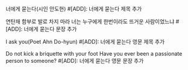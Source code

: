 너에게 묻는다(시인 안도현) #[ADD]: 너에게 묻는다 제목 추가

연탄재 함부로 발로 차지 마라
너는 누구에게 한번이라도 뜨거운 사람이었느냐 #[ADD]: 너에게 묻는다 문장 추가

I ask you(Poet Ahn Do-hyun) #[ADD]: 너에게 묻는다 영문 제목 추가

Do not kick a briquette with your foot
Have you ever been a passionate person to someone? #[ADD]: 너에게 묻는다 영문 문장 추가
